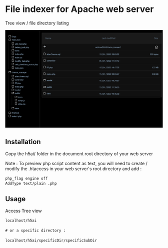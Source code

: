 # File indexer for Apache web server

Tree view / file directory listing

![alt text](https://github.com/Ph-lo/File-indexer/blob/main/view.png)

## Installation 

Copy the h5ai/ folder in the document root directory of your web server

Note : To preview php script content as text, you will need to create / modify the .htaccess in
your web server's root directory and add :
```.htaccess
php_flag engine off
AddType text/plain .php
```

## Usage 

Access Tree view
```url
localhost/h5ai

# or a specific directory :

localhost/h5ai/specificDir/specificSubDir
```
